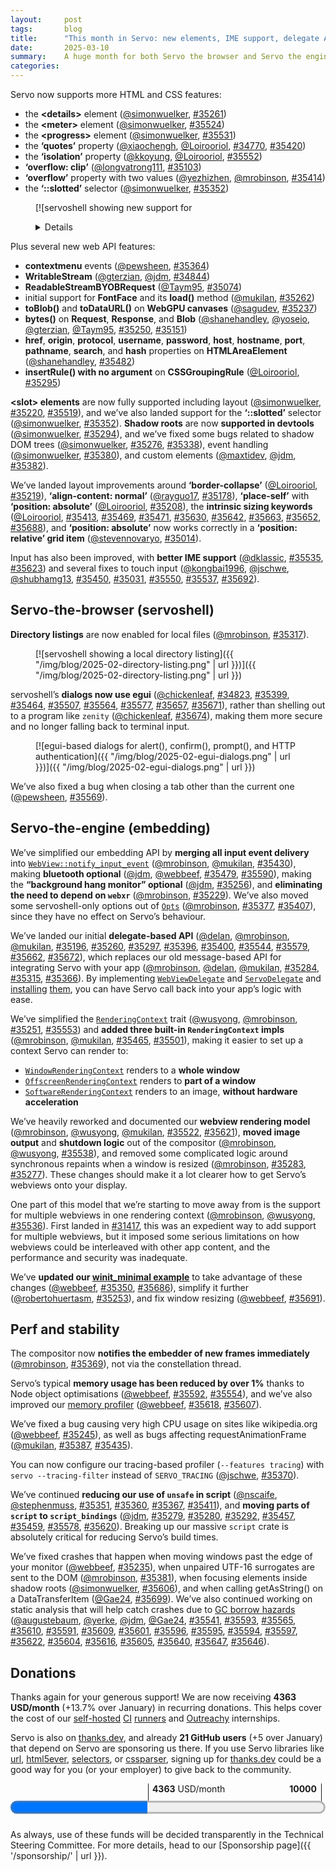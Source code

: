 ```yaml
---
layout:     post
tags:       blog
title:      "This month in Servo: new elements, IME support, delegate API, and more!"
date:       2025-03-10
summary:    A huge month for both Servo the browser and Servo the engine.
categories:
---
```


Servo now supports more HTML and CSS features:

- the **&lt;details>** element ([@simonwuelker](https://github.com/simonwuelker), [#35261](https://github.com/servo/servo/pull/35261))
- the **&lt;meter>** element ([@simonwuelker](https://github.com/simonwuelker), [#35524](https://github.com/servo/servo/pull/35524))
- the **&lt;progress>** element ([@simonwuelker](https://github.com/simonwuelker), [#35531](https://github.com/servo/servo/pull/35531))
- the **‘quotes’** property ([@xiaochengh](https://github.com/xiaochengh), [@Loirooriol](https://github.com/Loirooriol), [#34770](https://github.com/servo/servo/pull/34770), [#35420](https://github.com/servo/servo/pull/35420))
- the **‘isolation’** property ([@kkoyung](https://github.com/kkoyung), [@Loirooriol](https://github.com/Loirooriol), [#35552](https://github.com/servo/servo/pull/35552))
- **‘overflow: clip’** ([@longvatrong111](https://github.com/longvatrong111), [#35103](https://github.com/servo/servo/pull/35103))
- **‘overflow’** property with two values ([@yezhizhen](https://github.com/yezhizhen), [@mrobinson](https://github.com/mrobinson), [#35414](https://github.com/servo/servo/pull/35414))
- the **‘::slotted’** selector ([@simonwuelker](https://github.com/simonwuelker), [#35352](https://github.com/servo/servo/pull/35352))

<figure>

[![servoshell showing new support for <details>, <meter>, and <progress> elements, plus layout support for <slot> elements]({{ "/img/blog/february-2025.png" | url }})]({{ "/img/blog/february-2025.png" | url }})
</figure>

Plus several new web API features:

- **contextmenu** events ([@pewsheen](https://github.com/pewsheen), [#35364](https://github.com/servo/servo/pull/35364))
- **WritableStream** ([@gterzian](https://github.com/gterzian), [@jdm](https://github.com/jdm), [#34844](https://github.com/servo/servo/pull/34844))
- **ReadableStreamBYOBRequest** ([@Taym95](https://github.com/Taym95), [#35074](https://github.com/servo/servo/pull/35074))
- initial support for **FontFace** and its **load()** method ([@mukilan](https://github.com/mukilan), [#35262](https://github.com/servo/servo/pull/35262))
- **toBlob()** and **toDataURL()** on **WebGPU canvases** ([@sagudev](https://github.com/sagudev), [#35237](https://github.com/servo/servo/pull/35237))
- **bytes()** on **Request**, **Response**, and **Blob** ([@shanehandley](https://github.com/shanehandley), [@yoseio](https://github.com/yoseio), [@gterzian](https://github.com/gterzian), [@Taym95](https://github.com/Taym95), [#35250](https://github.com/servo/servo/pull/35250), [#35151](https://github.com/servo/servo/pull/35151))
- **href**, **origin**, **protocol**, **username**, **password**, **host**, **hostname**, **port**, **pathname**, **search**, and **hash** properties on **HTMLAreaElement** ([@shanehandley](https://github.com/shanehandley), [#35482](https://github.com/servo/servo/pull/35482))
- **insertRule() with no argument** on **CSSGroupingRule** ([@Loirooriol](https://github.com/Loirooriol), [#35295](https://github.com/servo/servo/pull/35295))

**&lt;slot> elements** are now fully supported including layout ([@simonwuelker](https://github.com/simonwuelker), [#35220](https://github.com/servo/servo/pull/35220), [#35519](https://github.com/servo/servo/pull/35519)), and we’ve also landed support for the **‘::slotted’** selector ([@simonwuelker](https://github.com/simonwuelker), [#35352](https://github.com/servo/servo/pull/35352)).
**Shadow roots** are now **supported in devtools** ([@simonwuelker](https://github.com/simonwuelker), [#35294](https://github.com/servo/servo/pull/35294)), and we’ve fixed some bugs related to shadow DOM trees ([@simonwuelker](https://github.com/simonwuelker), [#35276](https://github.com/servo/servo/pull/35276), [#35338](https://github.com/servo/servo/pull/35338)), event handling ([@simonwuelker](https://github.com/simonwuelker), [#35380](https://github.com/servo/servo/pull/35380)), and custom elements ([@maxtidev](https://github.com/maxtidev), [@jdm](https://github.com/jdm), [#35382](https://github.com/servo/servo/pull/35382)).

We’ve landed layout improvements around **‘border-collapse’** ([@Loirooriol](https://github.com/Loirooriol), [#35219](https://github.com/servo/servo/pull/35219)), **‘align-content: normal’** ([@rayguo17](https://github.com/rayguo17), [#35178](https://github.com/servo/servo/pull/35178)), **‘place-self’** with **‘position: absolute’** ([@Loirooriol](https://github.com/Loirooriol), [#35208](https://github.com/servo/servo/pull/35208)), the **intrinsic sizing keywords** ([@Loirooriol](https://github.com/Loirooriol), [#35413](https://github.com/servo/servo/pull/35413), [#35469](https://github.com/servo/servo/pull/35469), [#35471](https://github.com/servo/servo/pull/35471), [#35630](https://github.com/servo/servo/pull/35630), [#35642](https://github.com/servo/servo/pull/35642), [#35663](https://github.com/servo/servo/pull/35663), [#35652](https://github.com/servo/servo/pull/35652), [#35688](https://github.com/servo/servo/pull/35688)), and **‘position: absolute’** now works correctly in a **‘position: relative’ grid item** ([@stevennovaryo](https://github.com/stevennovaryo), [#35014](https://github.com/servo/servo/pull/35014)).

Input has also been improved, with **better IME support** ([@dklassic](https://github.com/dklassic), [#35535](https://github.com/servo/servo/pull/35535), [#35623](https://github.com/servo/servo/pull/35623)) and several fixes to touch input ([@kongbai1996](https://github.com/kongbai1996), [@jschwe](https://github.com/jschwe), [@shubhamg13](https://github.com/shubhamg13), [#35450](https://github.com/servo/servo/pull/35450), [#35031](https://github.com/servo/servo/pull/35031), [#35550](https://github.com/servo/servo/pull/35550), [#35537](https://github.com/servo/servo/pull/35537), [#35692](https://github.com/servo/servo/pull/35692)).

## Servo-the-browser (servoshell)

**Directory listings** are now enabled for local files ([@mrobinson](https://github.com/mrobinson), [#35317](https://github.com/servo/servo/pull/35317)).

<figure>

[![servoshell showing a local directory listing]({{ "/img/blog/2025-02-directory-listing.png" | url }})]({{ "/img/blog/2025-02-directory-listing.png" | url }})
</figure>

servoshell’s **dialogs now use egui** ([@chickenleaf](https://github.com/chickenleaf), [#34823](https://github.com/servo/servo/pull/34823), [#35399](https://github.com/servo/servo/pull/35399), [#35464](https://github.com/servo/servo/pull/35464), [#35507](https://github.com/servo/servo/pull/35507), [#35564](https://github.com/servo/servo/pull/35564), [#35577](https://github.com/servo/servo/pull/35577), [#35657](https://github.com/servo/servo/pull/35657), [#35671](https://github.com/servo/servo/pull/35671)), rather than shelling out to a program like `zenity` ([@chickenleaf](https://github.com/chickenleaf), [#35674](https://github.com/servo/servo/pull/35674)), making them more secure and no longer falling back to terminal input.

<figure>

[![egui-based dialogs for alert(), confirm(), prompt(), and HTTP authentication]({{ "/img/blog/2025-02-egui-dialogs.png" | url }})]({{ "/img/blog/2025-02-egui-dialogs.png" | url }})
</figure>

We’ve also fixed a bug when closing a tab other than the current one ([@pewsheen](https://github.com/pewsheen), [#35569](https://github.com/servo/servo/pull/35569)).

## Servo-the-engine (embedding)

We’ve simplified our embedding API by **merging all input event delivery** into [`WebView::notify_input_event`](https://doc.servo.org/servo/struct.WebView.html#method.notify_input_event) ([@mrobinson](https://github.com/mrobinson), [@mukilan](https://github.com/mukilan), [#35430](https://github.com/servo/servo/pull/35430)), making **bluetooth optional** ([@jdm](https://github.com/jdm), [@webbeef](https://github.com/webbeef), [#35479](https://github.com/servo/servo/pull/35479), [#35590](https://github.com/servo/servo/pull/35590)), making the **“background hang monitor” optional** ([@jdm](https://github.com/jdm), [#35256](https://github.com/servo/servo/pull/35256)), and **eliminating the need to depend on `webxr`** ([@mrobinson](https://github.com/mrobinson), [#35229](https://github.com/servo/servo/pull/35229)).
We’ve also moved some servoshell-only options out of [`Opts`](https://doc.servo.org/servo_config/opts/struct.Opts.html) ([@mrobinson](https://github.com/mrobinson), [#35377](https://github.com/servo/servo/pull/35377), [#35407](https://github.com/servo/servo/pull/35407)), since they have no effect on Servo’s behaviour.

We’ve landed our initial **delegate-based API** ([@delan](https://github.com/delan), [@mrobinson](https://github.com/mrobinson), [@mukilan](https://github.com/mukilan), [#35196](https://github.com/servo/servo/pull/35196), [#35260](https://github.com/servo/servo/pull/35260), [#35297](https://github.com/servo/servo/pull/35297), [#35396](https://github.com/servo/servo/pull/35396), [#35400](https://github.com/servo/servo/pull/35400), [#35544](https://github.com/servo/servo/pull/35544), [#35579](https://github.com/servo/servo/pull/35579), [#35662](https://github.com/servo/servo/pull/35662), [#35672](https://github.com/servo/servo/pull/35672)), which replaces our old message-based API for integrating Servo with your app ([@mrobinson](https://github.com/mrobinson), [@delan](https://github.com/delan), [@mukilan](https://github.com/mukilan), [#35284](https://github.com/servo/servo/pull/35284), [#35315](https://github.com/servo/servo/pull/35315), [#35366](https://github.com/servo/servo/pull/35366)).
By implementing [`WebViewDelegate`](https://doc.servo.org/servo/trait.WebViewDelegate.html) and [`ServoDelegate`](https://doc.servo.org/servo/trait.ServoDelegate.html) and [installing](https://doc.servo.org/servo/struct.WebView.html#method.set_delegate) [them](https://doc.servo.org/servo/struct.Servo.html#method.set_delegate), you can have Servo call back into your app’s logic with ease.

We’ve simplified the [`RenderingContext`](https://doc.servo.org/servo/trait.RenderingContext.html) trait ([@wusyong](https://github.com/wusyong), [@mrobinson](https://github.com/mrobinson), [#35251](https://github.com/servo/servo/pull/35251), [#35553](https://github.com/servo/servo/pull/35553)) and **added three built-in `RenderingContext` impls** ([@mrobinson](https://github.com/mrobinson), [@mukilan](https://github.com/mukilan), [#35465](https://github.com/servo/servo/pull/35465), [#35501](https://github.com/servo/servo/pull/35501)), making it easier to set up a context Servo can render to:

- [`WindowRenderingContext`](https://doc.servo.org/servo/struct.WindowRenderingContext.html) renders to a **whole window**
- [`OffscreenRenderingContext`](https://doc.servo.org/servo/struct.OffscreenRenderingContext.html) renders to **part of a window**
- [`SoftwareRenderingContext`](https://doc.servo.org/servo/struct.SoftwareRenderingContext.html) renders to an image, **without hardware acceleration**

We’ve heavily reworked and documented our **webview rendering model** ([@mrobinson](https://github.com/mrobinson), [@wusyong](https://github.com/wusyong), [@mukilan](https://github.com/mukilan), [#35522](https://github.com/servo/servo/pull/35522), [#35621](https://github.com/servo/servo/pull/35621)), **moved image output** and **shutdown logic** out of the compositor ([@mrobinson](https://github.com/mrobinson), [@wusyong](https://github.com/wusyong), [#35538](https://github.com/servo/servo/pull/35538)), and removed some complicated logic around synchronous repaints when a window is resized ([@mrobinson](https://github.com/mrobinson), [#35283](https://github.com/servo/servo/pull/35283), [#35277](https://github.com/servo/servo/pull/35277)).
These changes should make it a lot clearer how to get Servo’s webviews onto your display.

One part of this model that we’re starting to move away from is the support for multiple webviews in one rendering context ([@mrobinson](https://github.com/mrobinson), [@wusyong](https://github.com/wusyong), [#35536](https://github.com/servo/servo/pull/35536)).
First landed in [#31417](https://github.com/servo/servo/pull/31417), this was an expedient way to add support for multiple webviews, but it imposed some serious limitations on how webviews could be interleaved with other app content, and the performance and security was inadequate.

We’ve **updated our [winit_minimal example](https://github.com/servo/servo/blob/139774e6b55c297bc94f7fcb8c9bf5bb8c6a7474/components/servo/examples/winit_minimal.rs)** to take advantage of these changes ([@webbeef](https://github.com/webbeef), [#35350](https://github.com/servo/servo/pull/35350), [#35686](https://github.com/servo/servo/pull/35686)), simplify it further ([@robertohuertasm](https://github.com/robertohuertasm), [#35253](https://github.com/servo/servo/pull/35253)), and fix window resizing ([@webbeef](https://github.com/webbeef), [#35691](https://github.com/servo/servo/pull/35691)).

## Perf and stability

The compositor now **notifies the embedder of new frames immediately** ([@mrobinson](https://github.com/mrobinson), [#35369](https://github.com/servo/servo/pull/35369)), not via the constellation thread.

Servo’s typical **memory usage has been reduced by over 1%** thanks to Node object optimisations ([@webbeef](https://github.com/webbeef), [#35592](https://github.com/servo/servo/pull/35592), [#35554](https://github.com/servo/servo/pull/35554)), and we’ve also improved our [memory profiler](https://book.servo.org/hacking/profiling.html#memory-profiling) ([@webbeef](https://github.com/webbeef), [#35618](https://github.com/servo/servo/pull/35618), [#35607](https://github.com/servo/servo/pull/35607)).

We’ve fixed a bug causing very high CPU usage on sites like wikipedia.org ([@webbeef](https://github.com/webbeef), [#35245](https://github.com/servo/servo/pull/35245)), as well as bugs affecting requestAnimationFrame ([@mukilan](https://github.com/mukilan), [#35387](https://github.com/servo/servo/pull/35387), [#35435](https://github.com/servo/servo/pull/35435)).

You can now configure our tracing-based profiler (`--features tracing`) with `servo --tracing-filter` instead of `SERVO_TRACING` ([@jschwe](https://github.com/jschwe), [#35370](https://github.com/servo/servo/pull/35370)).

We’ve continued **reducing our use of `unsafe` in script** ([@nscaife](https://github.com/nscaife), [@stephenmuss](https://github.com/stephenmuss), [#35351](https://github.com/servo/servo/pull/35351), [#35360](https://github.com/servo/servo/pull/35360), [#35367](https://github.com/servo/servo/pull/35367), [#35411](https://github.com/servo/servo/pull/35411)), and **moving parts of `script` to `script_bindings`** ([@jdm](https://github.com/jdm), [#35279](https://github.com/servo/servo/pull/35279), [#35280](https://github.com/servo/servo/pull/35280), [#35292](https://github.com/servo/servo/pull/35292), [#35457](https://github.com/servo/servo/pull/35457), [#35459](https://github.com/servo/servo/pull/35459), [#35578](https://github.com/servo/servo/pull/35578), [#35620](https://github.com/servo/servo/pull/35620)).
Breaking up our massive `script` crate is absolutely critical for reducing Servo’s build times.

We’ve fixed crashes that happen when moving windows past the edge of your monitor ([@webbeef](https://github.com/webbeef), [#35235](https://github.com/servo/servo/pull/35235)), when unpaired UTF-16 surrogates are sent to the DOM ([@mrobinson](https://github.com/mrobinson), [#35381](https://github.com/servo/servo/pull/35381)), when focusing elements inside shadow roots ([@simonwuelker](https://github.com/simonwuelker), [#35606](https://github.com/servo/servo/pull/35606)), and when calling getAsString() on a DataTransferItem ([@Gae24](https://github.com/Gae24), [#35699](https://github.com/servo/servo/pull/35699)).
We’ve also continued working on static analysis that will help catch crashes due to [GC borrow hazards](https://github.com/servo/servo/issues/33140) ([@augustebaum](https://github.com/augustebaum), [@yerke](https://github.com/yerke), [@jdm](https://github.com/jdm), [@Gae24](https://github.com/Gae24), [#35541](https://github.com/servo/servo/pull/35541), [#35593](https://github.com/servo/servo/pull/35593), [#35565](https://github.com/servo/servo/pull/35565), [#35610](https://github.com/servo/servo/pull/35610), [#35591](https://github.com/servo/servo/pull/35591), [#35609](https://github.com/servo/servo/pull/35609), [#35601](https://github.com/servo/servo/pull/35601), [#35596](https://github.com/servo/servo/pull/35596), [#35595](https://github.com/servo/servo/pull/35595), [#35594](https://github.com/servo/servo/pull/35594), [#35597](https://github.com/servo/servo/pull/35597), [#35622](https://github.com/servo/servo/pull/35622), [#35604](https://github.com/servo/servo/pull/35604), [#35616](https://github.com/servo/servo/pull/35616), [#35605](https://github.com/servo/servo/pull/35605), [#35640](https://github.com/servo/servo/pull/35640), [#35647](https://github.com/servo/servo/pull/35647), [#35646](https://github.com/servo/servo/pull/35646)).

## Donations

Thanks again for your generous support!
We are now receiving **4363 USD/month** (+13.7% over January) in recurring donations.
This helps cover the cost of our [self-hosted](https://ci0.servo.org) [CI](https://ci1.servo.org) [runners](https://ci2.servo.org) and [Outreachy](https://www.outreachy.org/) internships.

Servo is also on [thanks.dev](https://thanks.dev), and already **21 GitHub users** (+5 over January) that depend on Servo are sponsoring us there.
If you use Servo libraries like [url](https://crates.io/crates/url/reverse_dependencies), [html5ever](https://crates.io/crates/html5ever/reverse_dependencies), [selectors](https://crates.io/crates/selectors/reverse_dependencies), or [cssparser](https://crates.io/crates/cssparser/reverse_dependencies), signing up for [thanks.dev](https://thanks.dev) could be a good way for you (or your employer) to give back to the community.

<figure class="_fig" style="width: 100%; margin: 1em 0;"><div class="_flex" style="height: calc(1lh + 3em); flex-flow: column nowrap; text-align: left;">
    <div style="position: relative; text-align: right;">
        <div style="position: absolute; margin-left: calc(100% * 4363 / 10000); padding-left: 0.5em;"><strong>4363</strong> USD/month</div>
        <div style="position: absolute; margin-left: calc(100% * 4363 / 10000); height: calc(1lh + 1.5em); border-left: 1px solid;"></div>
        <div style="position: absolute; margin-left: calc(100% - 0.5em); height: calc(1lh + 1.5em); border-left: 1px solid;"></div>
        <div style="padding-right: 1em;"><strong>10000</strong><!-- USD/month --></div>
    </div>
    <progress value="4363" max="10000" style="transform: scale(3); transform-origin: top left; width: calc(100% / 3);"></progress>
</div></figure>

As always, use of these funds will be decided transparently in the Technical Steering Committee.
For more details, head to our [Sponsorship page]({{ '/sponsorship/' | url }}).

<style>
    ._correction {
        max-width: 33em;
        margin: 1em auto;
        border-bottom: 1px solid;
        padding-bottom: 1em;
    }
    ._note {
        margin: 1em 1em;
        border-left: 1px solid;
        padding-left: 1em;
        opacity: 0.75;
    }
</style>
